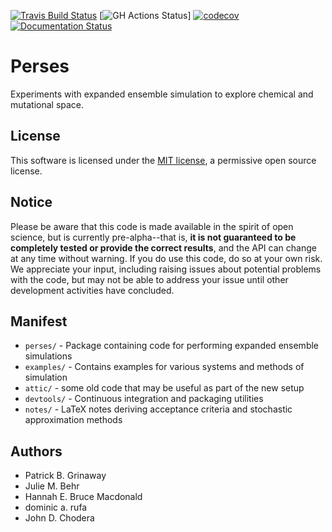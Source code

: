 [![Travis Build Status](https://travis-ci.org/choderalab/perses.svg?branch=master)](https://travis-ci.org/choderalab/perses/branches)
[![GH Actions Status](https://github.com/choderalab/perses/workflows/CI/badge.svg)]
[![codecov](https://codecov.io/gh/choderalab/perses/branch/master/graph/badge.svg)](https://codecov.io/gh/choderalab/perses/branch/master)
[![Documentation Status](https://readthedocs.org/projects/perses/badge/?version=latest)](http://perses.readthedocs.io/en/latest/?badge=latest)

# Perses

Experiments with expanded ensemble simulation to explore chemical and mutational space.

## License
This software is licensed under the [MIT license](https://opensource.org/licenses/MIT), a permissive open source license.

## Notice

Please be aware that this code is made available in the spirit of open science, but is currently pre-alpha--that is,
**it is not guaranteed to be completely tested or provide the correct results**, and the API can change at any time
without warning. If you do use this code, do so at your own risk. We appreciate your input, including raising issues
about potential problems with the code, but may not be able to address your issue until other development activities
have concluded.

## Manifest

* `perses/` - Package containing code for performing expanded ensemble simulations
* `examples/` - Contains examples for various systems and methods of simulation
* `attic/` - some old code that may be useful as part of the new setup
* `devtools/` - Continuous integration and packaging utilities
* `notes/` - LaTeX notes deriving acceptance criteria and stochastic approximation methods

## Authors

* Patrick B. Grinaway
* Julie M. Behr
* Hannah E. Bruce Macdonald
* dominic a. rufa
* John D. Chodera

